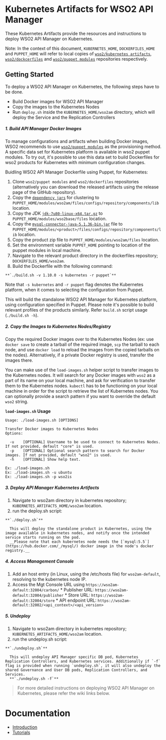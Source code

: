 # Kubernetes Artifacts for WSO2 API Manager #
These Kubernetes Artifacts provide the resources and instructions to deploy WSO2 API Manager on Kubernetes.

Note: In the context of this document, `KUBERNETES_HOME`, `DOCKERFILES_HOME` and `PUPPET_HOME` will refer to local copies of [`wso2/kubernetes artifacts`](https://github.com/wso2/kubernetes-artifacts/), [`wso2/dockcerfiles`](https://github.com/wso2/dockerfiles/) and [`wso2/puppet modules`](https://github.com/wso2/puppet-modules) repositories respectively.

## Getting Started
To deploy a WSO2 API Manager on Kubernetes, the following steps have to be done.
* Build Docker images for WSO2 API Manager
* Copy the images to the Kubernetes Nodes
* Run `deploy.sh` inside the `KUBERNETES_HOME/wso2am` directory, which will deploy the Service and the Replication Controllers

##### 1. Build API Manager Docker Images

To manage configurations and artifacts when building Docker images, WSO2 recommends to use [`wso2/puppet modules`](https://github.com/wso2/puppet-modules) as the provisioning method. A specific data set for Kubernetes platform is available in wso2 puppet modules. To try out, it's possible to use this data set to build Dockerfiles for wso2 products for Kubernetes with minimum configuration changes.

Buidling WSO2 API Manager Dockerfile using Puppet, for Kubernetes:

  1. Clone `wso2/puppet modules` and `wso2/dockerfiles` repositories (alternatively you can download the released artifacts using the release page of the GitHub repository).
  2. Copy the [`dependency jars`](https://docs.wso2.com/display/KA100/Kubernetes+Membership+Scheme+for+WSO2+Carbon) for clustering to `PUPPET_HOME/modules/wso2am/files/configs/repository/components/lib` location.
  3. Copy the JDK [`jdk-7u80-linux-x64.tar.gz`](http://www.oracle.com/technetwork/java/javase/downloads/jdk7-downloads-1880260.html) to `PUPPET_HOME/modules/wso2base/files` location.
  4. Copy the [`mysql-connector-java-5.1.36-bin.jar`](http://mvnrepository.com/artifact/mysql/mysql-connector-java/5.1.36) file to `PUPPET_HOME/modules/<product>/files/configs/repository/components/lib` location.
  5. Copy the product zip file to `PUPPET_HOME/modules/wso2am/files` location.
  6. Set the environment variable `PUPPET_HOME` pointing to location of the puppet modules in local machine.
  7. Navigate to the relevant product directory in the dockerfiles repository; `DOCKERFILES_HOME/wso2am`.
  8. Build the Dockerfile with the following command:

    **`./build.sh -v 1.10.0 -s kubernetes -r puppet`**

  Note that `-s kubernetes` and `-r puppet` flag denotes the Kubernetes platform, when it comes to selecting the configuration from Puppet.

  This will build the standalone WSO2 API Manager for Kubernetes platform, using configuration specified in Puppet. Please note it's possible to build relevant profiles of the products similarly. Refer `build.sh` script usage (`./build.sh -h`).


##### 2. Copy the Images to Kubernetes Nodes/Registry

Copy the required Docker images over to the Kubernetes Nodes (ex: use `docker save` to create a tarball of the required image, `scp` the tarball to each node, and use `docker load` to reload the images from the copied tarballs on the nodes). Alternatively, if a private Docker registry is used, transfer the images there.

You can make use of the `load-images.sh` helper script to transfer images to the Kubernetes nodes. It will search for any Docker images with `wso2` as a part of its name on your local machine, and ask for verification to transfer them to the Kubernetes nodes. `kubectl` has to be functioning on your local machine in order for the script to retrieve the list of Kubernetes nodes. You can optionally provide a search pattern if you want to override the default `wso2` string.

**`load-images.sh`
Usage**
```
Usage: ./load-images.sh [OPTIONS]

Transfer Docker images to Kubernetes Nodes
Options:

  -u	[OPTIONAL] Username to be used to connect to Kubernetes Nodes. If not provided, default "core" is used.
  -p	[OPTIONAL] Optional search pattern to search for Docker images. If not provided, default "wso2" is used.
  -h	[OPTIONAL] Show help text.

Ex: ./load-images.sh
Ex: ./load-images.sh -u ubuntu
Ex: ./load-images.sh -p wso2is
```

##### 3. Deploy API Manager Kubernetes Artifacts
  1. Navigate to wso2am directory in kubernetes repository; `KUBERNETES_ARTIFACTS_HOME/wso2am` location.
  2. run the deploy.sh script:

    **`./deploy.sh`**

      This will deploy the standalone product in Kubernetes, using the image available in kubernetes nodes, and notify once the intended service starts running on the pod.
      __Please note that each kubernetes node needs the [`mysql:5.5`](https://hub.docker.com/_/mysql/) docker image in the node's docker registry.__

##### 4. Access Management Console
  1. Add an host entry (in Linux, using the /etc/hosts file) for `wso2am-default`, resolving to the kubernetes node IP.
  2. Access the Mgt Console URL using `https://wso2am-default:32004/carbon/` 
    * Publisher URL: `https://wso2am-default:32004/publisher`
    * Store URL: `https://wso2am-default:32004/store`
    * API endpoint URL: `https://wso2am-default:32002/<api_context>/<api_version>`

##### 5. Undeploy
  1. Navigate to wso2am directory in kubernetes repository; `KUBERNETES_ARTIFACTS_HOME/wso2am` location.
  2. run the undeploy.sh script:

    **`./undeploy.sh`**

      This will undeploy API Manager specific DB pod, Kubernetes Replication Controllers, and Kubernetes services. Additionally if `-f` flag is provided when running `undeploy.sh`, it will also undeploy the shared Governance and User DB pods, Replication Controllers, and Services.
      **`./undeploy.sh -f`** 

> For more detailed instructions on deploying WSO2 API Manager on Kubernetes, please refer the wiki links below.

# Documentation
* [Introduction](https://docs.wso2.com/display/KA100/WSO2+Kubernetes+Artifacts)
* [Tutorials](https://docs.wso2.com/display/KA100/Tutorials)

